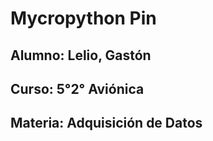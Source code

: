 # Mycropython Pin  
## Alumno: Lelio, Gastón  
## Curso: 5°2° Aviónica  
## Materia: Adquisición de Datos  
